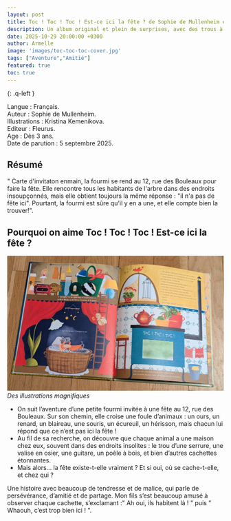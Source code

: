 ```yaml
---
layout: post
title: Toc ! Toc ! Toc ! Est-ce ici la fête ? de Sophie de Mullenheim et Kristina Kemenikova.
description: Un album original et plein de surprises, avec des trous à chaque page pour jouer, deviner si la fête se cache ici et s’émerveiller à chaque découverte.
date: 2025-10-29 20:00:00 +0300
author: Armelle
image: 'images/toc-toc-toc-cover.jpg'
tags: ["Aventure","Amitié"]
featured: true
toc: true
---
```


{: .q-left }

Langue : Français.  
Auteur : Sophie de Mullenheim.  
Illustrations : Kristina Kemenikova.                    
Editeur : Fleurus.               
Age : Dès 3 ans.                            
Date de parution : 5 septembre 2025.        

## Résumé

" Carte d'invitaton enmain, la fourmi se rend au 12, rue des Bouleaux pour faire la fête. Elle rencontre tous les habitants de l'arbre dans des endroits insoupçonnés, mais elle obtient toujours la même réponse : "il n'a pas de fête ici". Pourtant, la fourmi est sûre qu'il y en a une, et elle compte bien la trouver!".

## Pourquoi on aime Toc ! Toc ! Toc ! Est-ce ici la fête ?

![Des illustrations magnifiques](images/toc-toc-toc-int.jpg)
*Des illustrations magnifiques*
- On suit l’aventure d’une petite fourmi invitée à une fête au 12, rue des Bouleaux.
Sur son chemin, elle croise une foule d’animaux : un ours, un renard, un blaireau, une souris, un écureuil, un hérisson, mais chacun lui répond que ce n’est pas ici la fête !
- Au fil de sa recherche, on découvre que chaque animal a une maison chez eux, souvent dans des endroits insolites : le trou d’une serrure, une valise en osier, une guitare, un poêle à bois, et bien d’autres cachettes étonnantes.
- Mais alors... la fête existe-t-elle vraiment ? Et si oui, où se cache-t-elle, et chez qui ? 

Une histoire avec beaucoup de tendresse et de malice, qui parle de persévérance, d’amitié et de partage. Mon fils s’est beaucoup amusé à observer chaque cachette, s’exclamant :" Ah oui, ils habitent là ! " puis " Whaouh, c’est trop bien ici ! ".

